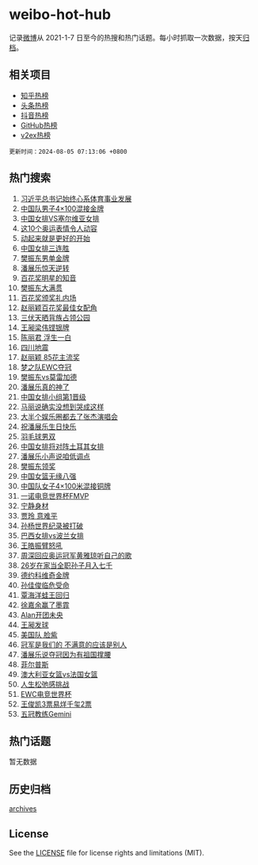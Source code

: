 # weibo-hot-hub

记录[微博](https://www.weibo.com)从 2021-1-7 日至今的热搜和热门话题。每小时抓取一次数据，按天[归档](archives)。

## 相关项目

- [知乎热榜](https://github.com/lonnyzhang423/zhihu-hot-hub)
- [头条热榜](https://github.com/lonnyzhang423/toutiao-hot-hub)
- [抖音热榜](https://github.com/lonnyzhang423/douyin-hot-hub)
- [GitHub热榜](https://github.com/lonnyzhang423/github-hot-hub)
- [v2ex热榜](https://github.com/lonnyzhang423/v2ex-hot-hub)


`更新时间：2024-08-05 07:13:06 +0800`

## 热门搜索

1. [习近平总书记始终心系体育事业发展](https://m.weibo.cn/search?containerid=100103type%3D1%26t%3D10%26q%3D%23%E4%B9%A0%E8%BF%91%E5%B9%B3%E6%80%BB%E4%B9%A6%E8%AE%B0%E5%A7%8B%E7%BB%88%E5%BF%83%E7%B3%BB%E4%BD%93%E8%82%B2%E4%BA%8B%E4%B8%9A%E5%8F%91%E5%B1%95%23&stream_entry_id=51&isnewpage=1&extparam=seat%3D1%26cate%3D10103%26q%3D%2523%25E4%25B9%25A0%25E8%25BF%2591%25E5%25B9%25B3%25E6%2580%25BB%25E4%25B9%25A6%25E8%25AE%25B0%25E5%25A7%258B%25E7%25BB%2588%25E5%25BF%2583%25E7%25B3%25BB%25E4%25BD%2593%25E8%2582%25B2%25E4%25BA%258B%25E4%25B8%259A%25E5%258F%2591%25E5%25B1%2595%2523%26filter_type%3Drealtimehot%26dgr%3D0%26stream_entry_id%3D51%26c_type%3D51%26pos%3D0%26display_time%3D1722813185%26pre_seqid%3D1722813185545017662125)
1. [中国队男子4×100混接金牌](https://m.weibo.cn/search?containerid=100103type%3D1%26t%3D10%26q%3D%23%E4%B8%AD%E5%9B%BD%E9%98%9F%E7%94%B7%E5%AD%904%C3%97100%E6%B7%B7%E6%8E%A5%E9%87%91%E7%89%8C%23&stream_entry_id=31&isnewpage=1&extparam=seat%3D1%26cate%3D5001%26q%3D%2523%25E4%25B8%25AD%25E5%259B%25BD%25E9%2598%259F%25E7%2594%25B7%25E5%25AD%25904%25C3%2597100%25E6%25B7%25B7%25E6%258E%25A5%25E9%2587%2591%25E7%2589%258C%2523%26dgr%3D0%26stream_entry_id%3D31%26band_rank%3D1%26pos%3D0%26lcate%3D5001%26filter_type%3Drealtimehot%26flag%3D16%26c_type%3D31%26realpos%3D1%26display_time%3D1722813185%26pre_seqid%3D1722813185545017662125)
1. [中国女排VS塞尔维亚女排](https://m.weibo.cn/search?containerid=100103type%3D1%26t%3D10%26q%3D%23%E4%B8%AD%E5%9B%BD%E5%A5%B3%E6%8E%92VS%E5%A1%9E%E5%B0%94%E7%BB%B4%E4%BA%9A%E5%A5%B3%E6%8E%92%23&stream_entry_id=31&isnewpage=1&extparam=seat%3D1%26cate%3D5001%26q%3D%2523%25E4%25B8%25AD%25E5%259B%25BD%25E5%25A5%25B3%25E6%258E%2592VS%25E5%25A1%259E%25E5%25B0%2594%25E7%25BB%25B4%25E4%25BA%259A%25E5%25A5%25B3%25E6%258E%2592%2523%26dgr%3D0%26stream_entry_id%3D31%26band_rank%3D2%26pos%3D1%26lcate%3D5001%26filter_type%3Drealtimehot%26flag%3D0%26c_type%3D31%26realpos%3D2%26display_time%3D1722813185%26pre_seqid%3D1722813185545017662125)
1. [这10个奥运表情令人动容](https://m.weibo.cn/search?containerid=100103type%3D1%26t%3D10%26q%3D%23%E8%BF%9910%E4%B8%AA%E5%A5%A5%E8%BF%90%E8%A1%A8%E6%83%85%E4%BB%A4%E4%BA%BA%E5%8A%A8%E5%AE%B9%23&stream_entry_id=31&isnewpage=1&extparam=seat%3D1%26cate%3D5001%26q%3D%2523%25E8%25BF%259910%25E4%25B8%25AA%25E5%25A5%25A5%25E8%25BF%2590%25E8%25A1%25A8%25E6%2583%2585%25E4%25BB%25A4%25E4%25BA%25BA%25E5%258A%25A8%25E5%25AE%25B9%2523%26dgr%3D0%26stream_entry_id%3D31%26band_rank%3D3%26pos%3D2%26lcate%3D5001%26filter_type%3Drealtimehot%26flag%3D32768%26c_type%3D31%26realpos%3D3%26display_time%3D1722813185%26pre_seqid%3D1722813185545017662125)
1. [动起来就是更好的开始](https://m.weibo.cn/search?containerid=100103type%3D1%26t%3D10%26q%3D%23%E5%8A%A8%E8%B5%B7%E6%9D%A5%E5%B0%B1%E6%98%AF%E6%9B%B4%E5%A5%BD%E7%9A%84%E5%BC%80%E5%A7%8B%23&stream_entry_id=31&isnewpage=1&extparam=seat%3D1%26cate%3D5001%26q%3D%2523%25E5%258A%25A8%25E8%25B5%25B7%25E6%259D%25A5%25E5%25B0%25B1%25E6%2598%25AF%25E6%259B%25B4%25E5%25A5%25BD%25E7%259A%2584%25E5%25BC%2580%25E5%25A7%258B%2523%26topic_ad%3D1%26dgr%3D0%26stream_entry_id%3D31%26band_rank%3D4%26adid%3D249125%26lcate%3D5001%26filter_type%3Drealtimehot%26is_ad_pos%3D1%26c_type%3D31%26pos%3D3%26display_time%3D1722813185%26pre_seqid%3D1722813185545017662125)
1. [中国女排三连胜](https://m.weibo.cn/search?containerid=100103type%3D1%26t%3D10%26q%3D%E4%B8%AD%E5%9B%BD%E5%A5%B3%E6%8E%92%E4%B8%89%E8%BF%9E%E8%83%9C&stream_entry_id=31&isnewpage=1&extparam=seat%3D1%26cate%3D5001%26q%3D%25E4%25B8%25AD%25E5%259B%25BD%25E5%25A5%25B3%25E6%258E%2592%25E4%25B8%2589%25E8%25BF%259E%25E8%2583%259C%26dgr%3D0%26stream_entry_id%3D31%26band_rank%3D4%26pos%3D4%26lcate%3D5001%26filter_type%3Drealtimehot%26flag%3D0%26c_type%3D31%26realpos%3D4%26display_time%3D1722813185%26pre_seqid%3D1722813185545017662125)
1. [樊振东男单金牌](https://m.weibo.cn/search?containerid=100103type%3D1%26t%3D10%26q%3D%23%E6%A8%8A%E6%8C%AF%E4%B8%9C%E7%94%B7%E5%8D%95%E9%87%91%E7%89%8C%23&stream_entry_id=31&isnewpage=1&extparam=seat%3D1%26cate%3D5001%26q%3D%2523%25E6%25A8%258A%25E6%258C%25AF%25E4%25B8%259C%25E7%2594%25B7%25E5%258D%2595%25E9%2587%2591%25E7%2589%258C%2523%26dgr%3D0%26stream_entry_id%3D31%26band_rank%3D5%26pos%3D5%26lcate%3D5001%26filter_type%3Drealtimehot%26flag%3D16%26c_type%3D31%26realpos%3D5%26display_time%3D1722813185%26pre_seqid%3D1722813185545017662125)
1. [潘展乐惊天逆转](https://m.weibo.cn/search?containerid=100103type%3D1%26t%3D10%26q%3D%23%E6%BD%98%E5%B1%95%E4%B9%90%E6%83%8A%E5%A4%A9%E9%80%86%E8%BD%AC%23&stream_entry_id=31&isnewpage=1&extparam=seat%3D1%26cate%3D5001%26q%3D%2523%25E6%25BD%2598%25E5%25B1%2595%25E4%25B9%2590%25E6%2583%258A%25E5%25A4%25A9%25E9%2580%2586%25E8%25BD%25AC%2523%26dgr%3D0%26stream_entry_id%3D31%26band_rank%3D6%26pos%3D6%26lcate%3D5001%26filter_type%3Drealtimehot%26flag%3D2%26c_type%3D31%26realpos%3D6%26display_time%3D1722813185%26pre_seqid%3D1722813185545017662125)
1. [百花奖明星的知音](https://m.weibo.cn/search?containerid=100103type%3D1%26t%3D10%26q%3D%23%E7%99%BE%E8%8A%B1%E5%A5%96%E6%98%8E%E6%98%9F%E7%9A%84%E7%9F%A5%E9%9F%B3%23&stream_entry_id=31&isnewpage=1&extparam=seat%3D1%26cate%3D5001%26q%3D%2523%25E7%2599%25BE%25E8%258A%25B1%25E5%25A5%2596%25E6%2598%258E%25E6%2598%259F%25E7%259A%2584%25E7%259F%25A5%25E9%259F%25B3%2523%26topic_ad%3D1%26dgr%3D0%26stream_entry_id%3D31%26band_rank%3D7%26adid%3D248825%26lcate%3D5001%26filter_type%3Drealtimehot%26is_ad_pos%3D1%26c_type%3D31%26pos%3D7%26display_time%3D1722813185%26pre_seqid%3D1722813185545017662125)
1. [樊振东大满贯](https://m.weibo.cn/search?containerid=100103type%3D1%26t%3D10%26q%3D%23%E6%A8%8A%E6%8C%AF%E4%B8%9C%E5%A4%A7%E6%BB%A1%E8%B4%AF%23&stream_entry_id=31&isnewpage=1&extparam=seat%3D1%26cate%3D5001%26q%3D%2523%25E6%25A8%258A%25E6%258C%25AF%25E4%25B8%259C%25E5%25A4%25A7%25E6%25BB%25A1%25E8%25B4%25AF%2523%26dgr%3D0%26stream_entry_id%3D31%26band_rank%3D7%26pos%3D8%26lcate%3D5001%26filter_type%3Drealtimehot%26flag%3D16%26c_type%3D31%26realpos%3D7%26display_time%3D1722813185%26pre_seqid%3D1722813185545017662125)
1. [百花奖颁奖礼内场](https://m.weibo.cn/search?containerid=100103type%3D1%26t%3D10%26q%3D%23%E7%99%BE%E8%8A%B1%E5%A5%96%E9%A2%81%E5%A5%96%E7%A4%BC%E5%86%85%E5%9C%BA%23&stream_entry_id=31&isnewpage=1&extparam=seat%3D1%26cate%3D5001%26q%3D%2523%25E7%2599%25BE%25E8%258A%25B1%25E5%25A5%2596%25E9%25A2%2581%25E5%25A5%2596%25E7%25A4%25BC%25E5%2586%2585%25E5%259C%25BA%2523%26dgr%3D0%26stream_entry_id%3D31%26band_rank%3D8%26pos%3D9%26lcate%3D5001%26filter_type%3Drealtimehot%26flag%3D0%26c_type%3D31%26realpos%3D8%26display_time%3D1722813185%26pre_seqid%3D1722813185545017662125)
1. [赵丽颖百花奖最佳女配角](https://m.weibo.cn/search?containerid=100103type%3D1%26t%3D10%26q%3D%23%E8%B5%B5%E4%B8%BD%E9%A2%96%E7%99%BE%E8%8A%B1%E5%A5%96%E6%9C%80%E4%BD%B3%E5%A5%B3%E9%85%8D%E8%A7%92%23&stream_entry_id=31&isnewpage=1&extparam=seat%3D1%26cate%3D5001%26q%3D%2523%25E8%25B5%25B5%25E4%25B8%25BD%25E9%25A2%2596%25E7%2599%25BE%25E8%258A%25B1%25E5%25A5%2596%25E6%259C%2580%25E4%25BD%25B3%25E5%25A5%25B3%25E9%2585%258D%25E8%25A7%2592%2523%26dgr%3D0%26stream_entry_id%3D31%26band_rank%3D9%26pos%3D10%26lcate%3D5001%26filter_type%3Drealtimehot%26flag%3D0%26c_type%3D31%26realpos%3D9%26display_time%3D1722813185%26pre_seqid%3D1722813185545017662125)
1. [三伏天晒背族占领公园](https://m.weibo.cn/search?containerid=100103type%3D1%26t%3D10%26q%3D%23%E4%B8%89%E4%BC%8F%E5%A4%A9%E6%99%92%E8%83%8C%E6%97%8F%E5%8D%A0%E9%A2%86%E5%85%AC%E5%9B%AD%23&stream_entry_id=31&isnewpage=1&extparam=seat%3D1%26cate%3D5001%26q%3D%2523%25E4%25B8%2589%25E4%25BC%258F%25E5%25A4%25A9%25E6%2599%2592%25E8%2583%258C%25E6%2597%258F%25E5%258D%25A0%25E9%25A2%2586%25E5%2585%25AC%25E5%259B%25AD%2523%26dgr%3D0%26stream_entry_id%3D31%26band_rank%3D10%26pos%3D11%26lcate%3D5001%26filter_type%3Drealtimehot%26flag%3D0%26c_type%3D31%26realpos%3D10%26display_time%3D1722813185%26pre_seqid%3D1722813185545017662125)
1. [王昶梁伟铿银牌](https://m.weibo.cn/search?containerid=100103type%3D1%26t%3D10%26q%3D%E7%8E%8B%E6%98%B6%E6%A2%81%E4%BC%9F%E9%93%BF%E9%93%B6%E7%89%8C&stream_entry_id=31&isnewpage=1&extparam=seat%3D1%26cate%3D5001%26q%3D%25E7%258E%258B%25E6%2598%25B6%25E6%25A2%2581%25E4%25BC%259F%25E9%2593%25BF%25E9%2593%25B6%25E7%2589%258C%26dgr%3D0%26stream_entry_id%3D31%26band_rank%3D11%26pos%3D12%26lcate%3D5001%26filter_type%3Drealtimehot%26flag%3D2%26c_type%3D31%26realpos%3D11%26display_time%3D1722813185%26pre_seqid%3D1722813185545017662125)
1. [陈丽君 浮生一白](https://m.weibo.cn/search?containerid=100103type%3D1%26t%3D10%26q%3D%E9%99%88%E4%B8%BD%E5%90%9B+%E6%B5%AE%E7%94%9F%E4%B8%80%E7%99%BD&stream_entry_id=31&isnewpage=1&extparam=seat%3D1%26cate%3D5001%26q%3D%25E9%2599%2588%25E4%25B8%25BD%25E5%2590%259B%2520%25E6%25B5%25AE%25E7%2594%259F%25E4%25B8%2580%25E7%2599%25BD%26dgr%3D0%26stream_entry_id%3D31%26band_rank%3D12%26pos%3D13%26lcate%3D5001%26filter_type%3Drealtimehot%26flag%3D0%26c_type%3D31%26realpos%3D12%26display_time%3D1722813185%26pre_seqid%3D1722813185545017662125)
1. [四川地震](https://m.weibo.cn/search?containerid=100103type%3D1%26t%3D10%26q%3D%E5%9B%9B%E5%B7%9D%E5%9C%B0%E9%9C%87&stream_entry_id=31&isnewpage=1&extparam=seat%3D1%26cate%3D5001%26q%3D%25E5%259B%259B%25E5%25B7%259D%25E5%259C%25B0%25E9%259C%2587%26dgr%3D0%26stream_entry_id%3D31%26band_rank%3D13%26pos%3D14%26lcate%3D5001%26filter_type%3Drealtimehot%26flag%3D0%26c_type%3D31%26realpos%3D13%26display_time%3D1722813185%26pre_seqid%3D1722813185545017662125)
1. [赵丽颖 85花主流奖](https://m.weibo.cn/search?containerid=100103type%3D1%26t%3D10%26q%3D%E8%B5%B5%E4%B8%BD%E9%A2%96+85%E8%8A%B1%E4%B8%BB%E6%B5%81%E5%A5%96&stream_entry_id=31&isnewpage=1&extparam=seat%3D1%26cate%3D5001%26q%3D%25E8%25B5%25B5%25E4%25B8%25BD%25E9%25A2%2596%252085%25E8%258A%25B1%25E4%25B8%25BB%25E6%25B5%2581%25E5%25A5%2596%26dgr%3D0%26stream_entry_id%3D31%26band_rank%3D14%26pos%3D15%26lcate%3D5001%26filter_type%3Drealtimehot%26flag%3D0%26c_type%3D31%26realpos%3D14%26display_time%3D1722813185%26pre_seqid%3D1722813185545017662125)
1. [梦之队EWC夺冠](https://m.weibo.cn/search?containerid=100103type%3D1%26t%3D10%26q%3D%23%E6%A2%A6%E4%B9%8B%E9%98%9FEWC%E5%A4%BA%E5%86%A0%23&stream_entry_id=31&isnewpage=1&extparam=seat%3D1%26cate%3D5001%26q%3D%2523%25E6%25A2%25A6%25E4%25B9%258B%25E9%2598%259FEWC%25E5%25A4%25BA%25E5%2586%25A0%2523%26dgr%3D0%26stream_entry_id%3D31%26band_rank%3D15%26pos%3D16%26lcate%3D5001%26filter_type%3Drealtimehot%26flag%3D0%26c_type%3D31%26realpos%3D15%26display_time%3D1722813185%26pre_seqid%3D1722813185545017662125)
1. [樊振东vs莫雷加德](https://m.weibo.cn/search?containerid=100103type%3D1%26t%3D10%26q%3D%23%E6%A8%8A%E6%8C%AF%E4%B8%9Cvs%E8%8E%AB%E9%9B%B7%E5%8A%A0%E5%BE%B7%23&stream_entry_id=31&isnewpage=1&extparam=seat%3D1%26cate%3D5001%26q%3D%2523%25E6%25A8%258A%25E6%258C%25AF%25E4%25B8%259Cvs%25E8%258E%25AB%25E9%259B%25B7%25E5%258A%25A0%25E5%25BE%25B7%2523%26dgr%3D0%26stream_entry_id%3D31%26band_rank%3D16%26pos%3D17%26lcate%3D5001%26filter_type%3Drealtimehot%26flag%3D0%26c_type%3D31%26realpos%3D16%26display_time%3D1722813185%26pre_seqid%3D1722813185545017662125)
1. [潘展乐真的神了](https://m.weibo.cn/search?containerid=100103type%3D1%26t%3D10%26q%3D%23%E6%BD%98%E5%B1%95%E4%B9%90%E7%9C%9F%E7%9A%84%E7%A5%9E%E4%BA%86%23&stream_entry_id=31&isnewpage=1&extparam=seat%3D1%26cate%3D5001%26q%3D%2523%25E6%25BD%2598%25E5%25B1%2595%25E4%25B9%2590%25E7%259C%259F%25E7%259A%2584%25E7%25A5%259E%25E4%25BA%2586%2523%26dgr%3D0%26stream_entry_id%3D31%26band_rank%3D17%26pos%3D18%26lcate%3D5001%26filter_type%3Drealtimehot%26flag%3D0%26c_type%3D31%26realpos%3D17%26display_time%3D1722813185%26pre_seqid%3D1722813185545017662125)
1. [中国女排小组第1晋级](https://m.weibo.cn/search?containerid=100103type%3D1%26t%3D10%26q%3D%23%E4%B8%AD%E5%9B%BD%E5%A5%B3%E6%8E%92%E5%B0%8F%E7%BB%84%E7%AC%AC1%E6%99%8B%E7%BA%A7%23&stream_entry_id=31&isnewpage=1&extparam=seat%3D1%26cate%3D5001%26q%3D%2523%25E4%25B8%25AD%25E5%259B%25BD%25E5%25A5%25B3%25E6%258E%2592%25E5%25B0%258F%25E7%25BB%2584%25E7%25AC%25AC1%25E6%2599%258B%25E7%25BA%25A7%2523%26dgr%3D0%26stream_entry_id%3D31%26band_rank%3D18%26pos%3D19%26lcate%3D5001%26filter_type%3Drealtimehot%26flag%3D0%26c_type%3D31%26realpos%3D18%26display_time%3D1722813185%26pre_seqid%3D1722813185545017662125)
1. [马丽说确实没想到哭成这样](https://m.weibo.cn/search?containerid=100103type%3D1%26t%3D10%26q%3D%23%E9%A9%AC%E4%B8%BD%E8%AF%B4%E7%A1%AE%E5%AE%9E%E6%B2%A1%E6%83%B3%E5%88%B0%E5%93%AD%E6%88%90%E8%BF%99%E6%A0%B7%23&stream_entry_id=31&isnewpage=1&extparam=seat%3D1%26cate%3D5001%26q%3D%2523%25E9%25A9%25AC%25E4%25B8%25BD%25E8%25AF%25B4%25E7%25A1%25AE%25E5%25AE%259E%25E6%25B2%25A1%25E6%2583%25B3%25E5%2588%25B0%25E5%2593%25AD%25E6%2588%2590%25E8%25BF%2599%25E6%25A0%25B7%2523%26dgr%3D0%26stream_entry_id%3D31%26band_rank%3D19%26pos%3D20%26lcate%3D5001%26filter_type%3Drealtimehot%26flag%3D2%26c_type%3D31%26realpos%3D19%26display_time%3D1722813185%26pre_seqid%3D1722813185545017662125)
1. [大半个娱乐圈都去了张杰演唱会](https://m.weibo.cn/search?containerid=100103type%3D1%26t%3D10%26q%3D%23%E5%A4%A7%E5%8D%8A%E4%B8%AA%E5%A8%B1%E4%B9%90%E5%9C%88%E9%83%BD%E5%8E%BB%E4%BA%86%E5%BC%A0%E6%9D%B0%E6%BC%94%E5%94%B1%E4%BC%9A%23&stream_entry_id=31&isnewpage=1&extparam=seat%3D1%26cate%3D5001%26q%3D%2523%25E5%25A4%25A7%25E5%258D%258A%25E4%25B8%25AA%25E5%25A8%25B1%25E4%25B9%2590%25E5%259C%2588%25E9%2583%25BD%25E5%258E%25BB%25E4%25BA%2586%25E5%25BC%25A0%25E6%259D%25B0%25E6%25BC%2594%25E5%2594%25B1%25E4%25BC%259A%2523%26dgr%3D0%26stream_entry_id%3D31%26band_rank%3D20%26pos%3D21%26lcate%3D5001%26filter_type%3Drealtimehot%26flag%3D2%26c_type%3D31%26realpos%3D20%26display_time%3D1722813185%26pre_seqid%3D1722813185545017662125)
1. [祝潘展乐生日快乐](https://m.weibo.cn/search?containerid=100103type%3D1%26t%3D10%26q%3D%23%E7%A5%9D%E6%BD%98%E5%B1%95%E4%B9%90%E7%94%9F%E6%97%A5%E5%BF%AB%E4%B9%90%23&stream_entry_id=31&isnewpage=1&extparam=seat%3D1%26cate%3D5001%26q%3D%2523%25E7%25A5%259D%25E6%25BD%2598%25E5%25B1%2595%25E4%25B9%2590%25E7%2594%259F%25E6%2597%25A5%25E5%25BF%25AB%25E4%25B9%2590%2523%26dgr%3D0%26stream_entry_id%3D31%26band_rank%3D21%26pos%3D22%26lcate%3D5001%26filter_type%3Drealtimehot%26flag%3D0%26c_type%3D31%26realpos%3D21%26display_time%3D1722813185%26pre_seqid%3D1722813185545017662125)
1. [羽毛球男双](https://m.weibo.cn/search?containerid=100103type%3D1%26t%3D10%26q%3D%23%E7%BE%BD%E6%AF%9B%E7%90%83%E7%94%B7%E5%8F%8C%23&stream_entry_id=31&isnewpage=1&extparam=seat%3D1%26cate%3D5001%26q%3D%2523%25E7%25BE%25BD%25E6%25AF%259B%25E7%2590%2583%25E7%2594%25B7%25E5%258F%258C%2523%26dgr%3D0%26stream_entry_id%3D31%26band_rank%3D22%26pos%3D23%26lcate%3D5001%26filter_type%3Drealtimehot%26flag%3D0%26c_type%3D31%26realpos%3D22%26display_time%3D1722813185%26pre_seqid%3D1722813185545017662125)
1. [中国女排将对阵土耳其女排](https://m.weibo.cn/search?containerid=100103type%3D1%26t%3D10%26q%3D%23%E4%B8%AD%E5%9B%BD%E5%A5%B3%E6%8E%92%E5%B0%86%E5%AF%B9%E9%98%B5%E5%9C%9F%E8%80%B3%E5%85%B6%E5%A5%B3%E6%8E%92%23&stream_entry_id=31&isnewpage=1&extparam=seat%3D1%26cate%3D5001%26q%3D%2523%25E4%25B8%25AD%25E5%259B%25BD%25E5%25A5%25B3%25E6%258E%2592%25E5%25B0%2586%25E5%25AF%25B9%25E9%2598%25B5%25E5%259C%259F%25E8%2580%25B3%25E5%2585%25B6%25E5%25A5%25B3%25E6%258E%2592%2523%26dgr%3D0%26stream_entry_id%3D31%26band_rank%3D23%26pos%3D24%26lcate%3D5001%26filter_type%3Drealtimehot%26flag%3D1%26c_type%3D31%26realpos%3D23%26display_time%3D1722813185%26pre_seqid%3D1722813185545017662125)
1. [潘展乐小声说咱低调点](https://m.weibo.cn/search?containerid=100103type%3D1%26t%3D10%26q%3D%23%E6%BD%98%E5%B1%95%E4%B9%90%E5%B0%8F%E5%A3%B0%E8%AF%B4%E5%92%B1%E4%BD%8E%E8%B0%83%E7%82%B9%23&stream_entry_id=31&isnewpage=1&extparam=seat%3D1%26cate%3D5001%26q%3D%2523%25E6%25BD%2598%25E5%25B1%2595%25E4%25B9%2590%25E5%25B0%258F%25E5%25A3%25B0%25E8%25AF%25B4%25E5%2592%25B1%25E4%25BD%258E%25E8%25B0%2583%25E7%2582%25B9%2523%26dgr%3D0%26stream_entry_id%3D31%26band_rank%3D24%26pos%3D25%26lcate%3D5001%26filter_type%3Drealtimehot%26flag%3D1%26c_type%3D31%26realpos%3D24%26display_time%3D1722813185%26pre_seqid%3D1722813185545017662125)
1. [樊振东领奖](https://m.weibo.cn/search?containerid=100103type%3D1%26t%3D10%26q%3D%E6%A8%8A%E6%8C%AF%E4%B8%9C%E9%A2%86%E5%A5%96&stream_entry_id=31&isnewpage=1&extparam=seat%3D1%26cate%3D5001%26q%3D%25E6%25A8%258A%25E6%258C%25AF%25E4%25B8%259C%25E9%25A2%2586%25E5%25A5%2596%26dgr%3D0%26stream_entry_id%3D31%26band_rank%3D25%26pos%3D26%26lcate%3D5001%26filter_type%3Drealtimehot%26flag%3D0%26c_type%3D31%26realpos%3D25%26display_time%3D1722813185%26pre_seqid%3D1722813185545017662125)
1. [中国女篮无缘八强](https://m.weibo.cn/search?containerid=100103type%3D1%26t%3D10%26q%3D%23%E4%B8%AD%E5%9B%BD%E5%A5%B3%E7%AF%AE%E6%97%A0%E7%BC%98%E5%85%AB%E5%BC%BA%23&stream_entry_id=31&isnewpage=1&extparam=seat%3D1%26cate%3D5001%26q%3D%2523%25E4%25B8%25AD%25E5%259B%25BD%25E5%25A5%25B3%25E7%25AF%25AE%25E6%2597%25A0%25E7%25BC%2598%25E5%2585%25AB%25E5%25BC%25BA%2523%26dgr%3D0%26stream_entry_id%3D31%26band_rank%3D26%26pos%3D27%26lcate%3D5001%26filter_type%3Drealtimehot%26flag%3D0%26c_type%3D31%26realpos%3D26%26display_time%3D1722813185%26pre_seqid%3D1722813185545017662125)
1. [中国队女子4×100米混接铜牌](https://m.weibo.cn/search?containerid=100103type%3D1%26t%3D10%26q%3D%23%E4%B8%AD%E5%9B%BD%E9%98%9F%E5%A5%B3%E5%AD%904%C3%97100%E7%B1%B3%E6%B7%B7%E6%8E%A5%E9%93%9C%E7%89%8C%23&stream_entry_id=31&isnewpage=1&extparam=seat%3D1%26cate%3D5001%26q%3D%2523%25E4%25B8%25AD%25E5%259B%25BD%25E9%2598%259F%25E5%25A5%25B3%25E5%25AD%25904%25C3%2597100%25E7%25B1%25B3%25E6%25B7%25B7%25E6%258E%25A5%25E9%2593%259C%25E7%2589%258C%2523%26dgr%3D0%26stream_entry_id%3D31%26band_rank%3D27%26pos%3D28%26lcate%3D5001%26filter_type%3Drealtimehot%26flag%3D0%26c_type%3D31%26realpos%3D27%26display_time%3D1722813185%26pre_seqid%3D1722813185545017662125)
1. [一诺电竞世界杯FMVP](https://m.weibo.cn/search?containerid=100103type%3D1%26t%3D10%26q%3D%23%E4%B8%80%E8%AF%BA%E7%94%B5%E7%AB%9E%E4%B8%96%E7%95%8C%E6%9D%AFFMVP%23&stream_entry_id=31&isnewpage=1&extparam=seat%3D1%26cate%3D5001%26q%3D%2523%25E4%25B8%2580%25E8%25AF%25BA%25E7%2594%25B5%25E7%25AB%259E%25E4%25B8%2596%25E7%2595%258C%25E6%259D%25AFFMVP%2523%26dgr%3D0%26stream_entry_id%3D31%26band_rank%3D28%26pos%3D29%26lcate%3D5001%26filter_type%3Drealtimehot%26flag%3D0%26c_type%3D31%26realpos%3D28%26display_time%3D1722813185%26pre_seqid%3D1722813185545017662125)
1. [宁静身材](https://m.weibo.cn/search?containerid=100103type%3D1%26t%3D10%26q%3D%E5%AE%81%E9%9D%99%E8%BA%AB%E6%9D%90&stream_entry_id=31&isnewpage=1&extparam=seat%3D1%26cate%3D5001%26q%3D%25E5%25AE%2581%25E9%259D%2599%25E8%25BA%25AB%25E6%259D%2590%26dgr%3D0%26stream_entry_id%3D31%26band_rank%3D29%26pos%3D30%26lcate%3D5001%26filter_type%3Drealtimehot%26flag%3D0%26c_type%3D31%26realpos%3D29%26display_time%3D1722813185%26pre_seqid%3D1722813185545017662125)
1. [贾玲 意难平](https://m.weibo.cn/search?containerid=100103type%3D1%26t%3D10%26q%3D%E8%B4%BE%E7%8E%B2+%E6%84%8F%E9%9A%BE%E5%B9%B3&stream_entry_id=31&isnewpage=1&extparam=seat%3D1%26cate%3D5001%26q%3D%25E8%25B4%25BE%25E7%258E%25B2%2520%25E6%2584%258F%25E9%259A%25BE%25E5%25B9%25B3%26dgr%3D0%26stream_entry_id%3D31%26band_rank%3D30%26pos%3D31%26lcate%3D5001%26filter_type%3Drealtimehot%26flag%3D0%26c_type%3D31%26realpos%3D30%26display_time%3D1722813185%26pre_seqid%3D1722813185545017662125)
1. [孙杨世界纪录被打破](https://m.weibo.cn/search?containerid=100103type%3D1%26t%3D10%26q%3D%23%E5%AD%99%E6%9D%A8%E4%B8%96%E7%95%8C%E7%BA%AA%E5%BD%95%E8%A2%AB%E6%89%93%E7%A0%B4%23&stream_entry_id=31&isnewpage=1&extparam=seat%3D1%26cate%3D5001%26q%3D%2523%25E5%25AD%2599%25E6%259D%25A8%25E4%25B8%2596%25E7%2595%258C%25E7%25BA%25AA%25E5%25BD%2595%25E8%25A2%25AB%25E6%2589%2593%25E7%25A0%25B4%2523%26dgr%3D0%26stream_entry_id%3D31%26band_rank%3D31%26pos%3D32%26lcate%3D5001%26filter_type%3Drealtimehot%26flag%3D0%26c_type%3D31%26realpos%3D31%26display_time%3D1722813185%26pre_seqid%3D1722813185545017662125)
1. [巴西女排vs波兰女排](https://m.weibo.cn/search?containerid=100103type%3D1%26t%3D10%26q%3D%23%E5%B7%B4%E8%A5%BF%E5%A5%B3%E6%8E%92vs%E6%B3%A2%E5%85%B0%E5%A5%B3%E6%8E%92%23&stream_entry_id=31&isnewpage=1&extparam=seat%3D1%26cate%3D5001%26q%3D%2523%25E5%25B7%25B4%25E8%25A5%25BF%25E5%25A5%25B3%25E6%258E%2592vs%25E6%25B3%25A2%25E5%2585%25B0%25E5%25A5%25B3%25E6%258E%2592%2523%26dgr%3D0%26stream_entry_id%3D31%26band_rank%3D32%26pos%3D33%26lcate%3D5001%26filter_type%3Drealtimehot%26flag%3D0%26c_type%3D31%26realpos%3D32%26display_time%3D1722813185%26pre_seqid%3D1722813185545017662125)
1. [王皓振臂怒吼](https://m.weibo.cn/search?containerid=100103type%3D1%26t%3D10%26q%3D%23%E7%8E%8B%E7%9A%93%E6%8C%AF%E8%87%82%E6%80%92%E5%90%BC%23&stream_entry_id=31&isnewpage=1&extparam=seat%3D1%26cate%3D5001%26q%3D%2523%25E7%258E%258B%25E7%259A%2593%25E6%258C%25AF%25E8%2587%2582%25E6%2580%2592%25E5%2590%25BC%2523%26dgr%3D0%26stream_entry_id%3D31%26band_rank%3D33%26pos%3D34%26lcate%3D5001%26filter_type%3Drealtimehot%26flag%3D0%26c_type%3D31%26realpos%3D33%26display_time%3D1722813185%26pre_seqid%3D1722813185545017662125)
1. [周深回应奥运冠军黄雅琼听自己的歌](https://m.weibo.cn/search?containerid=100103type%3D1%26t%3D10%26q%3D%E5%91%A8%E6%B7%B1%E5%9B%9E%E5%BA%94%E5%A5%A5%E8%BF%90%E5%86%A0%E5%86%9B%E9%BB%84%E9%9B%85%E7%90%BC%E5%90%AC%E8%87%AA%E5%B7%B1%E7%9A%84%E6%AD%8C&stream_entry_id=31&isnewpage=1&extparam=seat%3D1%26cate%3D5001%26q%3D%25E5%2591%25A8%25E6%25B7%25B1%25E5%259B%259E%25E5%25BA%2594%25E5%25A5%25A5%25E8%25BF%2590%25E5%2586%25A0%25E5%2586%259B%25E9%25BB%2584%25E9%259B%2585%25E7%2590%25BC%25E5%2590%25AC%25E8%2587%25AA%25E5%25B7%25B1%25E7%259A%2584%25E6%25AD%258C%26dgr%3D0%26stream_entry_id%3D31%26band_rank%3D34%26pos%3D35%26lcate%3D5001%26filter_type%3Drealtimehot%26flag%3D1%26c_type%3D31%26realpos%3D34%26display_time%3D1722813185%26pre_seqid%3D1722813185545017662125)
1. [26岁在家当全职孙子月入七千](https://m.weibo.cn/search?containerid=100103type%3D1%26t%3D10%26q%3D26%E5%B2%81%E5%9C%A8%E5%AE%B6%E5%BD%93%E5%85%A8%E8%81%8C%E5%AD%99%E5%AD%90%E6%9C%88%E5%85%A5%E4%B8%83%E5%8D%83&stream_entry_id=31&isnewpage=1&extparam=seat%3D1%26cate%3D5001%26q%3D26%25E5%25B2%2581%25E5%259C%25A8%25E5%25AE%25B6%25E5%25BD%2593%25E5%2585%25A8%25E8%2581%258C%25E5%25AD%2599%25E5%25AD%2590%25E6%259C%2588%25E5%2585%25A5%25E4%25B8%2583%25E5%258D%2583%26dgr%3D0%26stream_entry_id%3D31%26band_rank%3D35%26pos%3D36%26lcate%3D5001%26filter_type%3Drealtimehot%26flag%3D1%26c_type%3D31%26realpos%3D35%26display_time%3D1722813185%26pre_seqid%3D1722813185545017662125)
1. [德约科维奇金牌](https://m.weibo.cn/search?containerid=100103type%3D1%26t%3D10%26q%3D%23%E5%BE%B7%E7%BA%A6%E7%A7%91%E7%BB%B4%E5%A5%87%E9%87%91%E7%89%8C%23&stream_entry_id=31&isnewpage=1&extparam=seat%3D1%26cate%3D5001%26q%3D%2523%25E5%25BE%25B7%25E7%25BA%25A6%25E7%25A7%2591%25E7%25BB%25B4%25E5%25A5%2587%25E9%2587%2591%25E7%2589%258C%2523%26dgr%3D0%26stream_entry_id%3D31%26band_rank%3D36%26pos%3D37%26lcate%3D5001%26filter_type%3Drealtimehot%26flag%3D0%26c_type%3D31%26realpos%3D36%26display_time%3D1722813185%26pre_seqid%3D1722813185545017662125)
1. [孙佳俊临危受命](https://m.weibo.cn/search?containerid=100103type%3D1%26t%3D10%26q%3D%E5%AD%99%E4%BD%B3%E4%BF%8A%E4%B8%B4%E5%8D%B1%E5%8F%97%E5%91%BD&stream_entry_id=31&isnewpage=1&extparam=seat%3D1%26cate%3D5001%26q%3D%25E5%25AD%2599%25E4%25BD%25B3%25E4%25BF%258A%25E4%25B8%25B4%25E5%258D%25B1%25E5%258F%2597%25E5%2591%25BD%26dgr%3D0%26stream_entry_id%3D31%26band_rank%3D37%26pos%3D38%26lcate%3D5001%26filter_type%3Drealtimehot%26flag%3D0%26c_type%3D31%26realpos%3D37%26display_time%3D1722813185%26pre_seqid%3D1722813185545017662125)
1. [覃海洋蛙王回归](https://m.weibo.cn/search?containerid=100103type%3D1%26t%3D10%26q%3D%E8%A6%83%E6%B5%B7%E6%B4%8B%E8%9B%99%E7%8E%8B%E5%9B%9E%E5%BD%92&stream_entry_id=31&isnewpage=1&extparam=seat%3D1%26cate%3D5001%26q%3D%25E8%25A6%2583%25E6%25B5%25B7%25E6%25B4%258B%25E8%259B%2599%25E7%258E%258B%25E5%259B%259E%25E5%25BD%2592%26dgr%3D0%26stream_entry_id%3D31%26band_rank%3D38%26pos%3D39%26lcate%3D5001%26filter_type%3Drealtimehot%26flag%3D0%26c_type%3D31%26realpos%3D38%26display_time%3D1722813185%26pre_seqid%3D1722813185545017662125)
1. [徐嘉余赢了墨霏](https://m.weibo.cn/search?containerid=100103type%3D1%26t%3D10%26q%3D%23%E5%BE%90%E5%98%89%E4%BD%99%E8%B5%A2%E4%BA%86%E5%A2%A8%E9%9C%8F%23&stream_entry_id=31&isnewpage=1&extparam=seat%3D1%26cate%3D5001%26q%3D%2523%25E5%25BE%2590%25E5%2598%2589%25E4%25BD%2599%25E8%25B5%25A2%25E4%25BA%2586%25E5%25A2%25A8%25E9%259C%258F%2523%26dgr%3D0%26stream_entry_id%3D31%26band_rank%3D39%26pos%3D40%26lcate%3D5001%26filter_type%3Drealtimehot%26flag%3D0%26c_type%3D31%26realpos%3D39%26display_time%3D1722813185%26pre_seqid%3D1722813185545017662125)
1. [Alan开团未央](https://m.weibo.cn/search?containerid=100103type%3D1%26t%3D10%26q%3D%23Alan%E5%BC%80%E5%9B%A2%E6%9C%AA%E5%A4%AE%23&stream_entry_id=31&isnewpage=1&extparam=seat%3D1%26cate%3D5001%26q%3D%2523Alan%25E5%25BC%2580%25E5%259B%25A2%25E6%259C%25AA%25E5%25A4%25AE%2523%26dgr%3D0%26stream_entry_id%3D31%26band_rank%3D40%26pos%3D41%26lcate%3D5001%26filter_type%3Drealtimehot%26flag%3D0%26c_type%3D31%26realpos%3D40%26display_time%3D1722813185%26pre_seqid%3D1722813185545017662125)
1. [王昶发球](https://m.weibo.cn/search?containerid=100103type%3D1%26t%3D10%26q%3D%23%E7%8E%8B%E6%98%B6%E5%8F%91%E7%90%83%23&stream_entry_id=31&isnewpage=1&extparam=seat%3D1%26cate%3D5001%26q%3D%2523%25E7%258E%258B%25E6%2598%25B6%25E5%258F%2591%25E7%2590%2583%2523%26dgr%3D0%26stream_entry_id%3D31%26band_rank%3D41%26pos%3D42%26lcate%3D5001%26filter_type%3Drealtimehot%26flag%3D0%26c_type%3D31%26realpos%3D41%26display_time%3D1722813185%26pre_seqid%3D1722813185545017662125)
1. [美国队 脸紫](https://m.weibo.cn/search?containerid=100103type%3D1%26t%3D10%26q%3D%E7%BE%8E%E5%9B%BD%E9%98%9F+%E8%84%B8%E7%B4%AB&stream_entry_id=31&isnewpage=1&extparam=seat%3D1%26cate%3D5001%26q%3D%25E7%25BE%258E%25E5%259B%25BD%25E9%2598%259F%2520%25E8%2584%25B8%25E7%25B4%25AB%26dgr%3D0%26stream_entry_id%3D31%26band_rank%3D42%26pos%3D43%26lcate%3D5001%26filter_type%3Drealtimehot%26flag%3D0%26c_type%3D31%26realpos%3D42%26display_time%3D1722813185%26pre_seqid%3D1722813185545017662125)
1. [冠军是我们的 不满意的应该是别人](https://m.weibo.cn/search?containerid=100103type%3D1%26t%3D10%26q%3D%E5%86%A0%E5%86%9B%E6%98%AF%E6%88%91%E4%BB%AC%E7%9A%84+%E4%B8%8D%E6%BB%A1%E6%84%8F%E7%9A%84%E5%BA%94%E8%AF%A5%E6%98%AF%E5%88%AB%E4%BA%BA&stream_entry_id=31&isnewpage=1&extparam=seat%3D1%26cate%3D5001%26q%3D%25E5%2586%25A0%25E5%2586%259B%25E6%2598%25AF%25E6%2588%2591%25E4%25BB%25AC%25E7%259A%2584%2520%25E4%25B8%258D%25E6%25BB%25A1%25E6%2584%258F%25E7%259A%2584%25E5%25BA%2594%25E8%25AF%25A5%25E6%2598%25AF%25E5%2588%25AB%25E4%25BA%25BA%26dgr%3D0%26stream_entry_id%3D31%26band_rank%3D43%26pos%3D44%26lcate%3D5001%26filter_type%3Drealtimehot%26flag%3D0%26c_type%3D31%26realpos%3D43%26display_time%3D1722813185%26pre_seqid%3D1722813185545017662125)
1. [潘展乐说夺冠因为有祖国撑腰](https://m.weibo.cn/search?containerid=100103type%3D1%26t%3D10%26q%3D%23%E6%BD%98%E5%B1%95%E4%B9%90%E8%AF%B4%E5%A4%BA%E5%86%A0%E5%9B%A0%E4%B8%BA%E6%9C%89%E7%A5%96%E5%9B%BD%E6%92%91%E8%85%B0%23&stream_entry_id=31&isnewpage=1&extparam=seat%3D1%26cate%3D5001%26q%3D%2523%25E6%25BD%2598%25E5%25B1%2595%25E4%25B9%2590%25E8%25AF%25B4%25E5%25A4%25BA%25E5%2586%25A0%25E5%259B%25A0%25E4%25B8%25BA%25E6%259C%2589%25E7%25A5%2596%25E5%259B%25BD%25E6%2592%2591%25E8%2585%25B0%2523%26dgr%3D0%26stream_entry_id%3D31%26band_rank%3D44%26pos%3D45%26lcate%3D5001%26filter_type%3Drealtimehot%26flag%3D1%26c_type%3D31%26realpos%3D44%26display_time%3D1722813185%26pre_seqid%3D1722813185545017662125)
1. [菲尔普斯](https://m.weibo.cn/search?containerid=100103type%3D1%26t%3D10%26q%3D%E8%8F%B2%E5%B0%94%E6%99%AE%E6%96%AF&stream_entry_id=31&isnewpage=1&extparam=seat%3D1%26cate%3D5001%26q%3D%25E8%258F%25B2%25E5%25B0%2594%25E6%2599%25AE%25E6%2596%25AF%26dgr%3D0%26stream_entry_id%3D31%26band_rank%3D45%26pos%3D46%26lcate%3D5001%26filter_type%3Drealtimehot%26flag%3D1%26c_type%3D31%26realpos%3D45%26display_time%3D1722813185%26pre_seqid%3D1722813185545017662125)
1. [澳大利亚女篮vs法国女篮](https://m.weibo.cn/search?containerid=100103type%3D1%26t%3D10%26q%3D%23%E6%BE%B3%E5%A4%A7%E5%88%A9%E4%BA%9A%E5%A5%B3%E7%AF%AEvs%E6%B3%95%E5%9B%BD%E5%A5%B3%E7%AF%AE%23&stream_entry_id=31&isnewpage=1&extparam=seat%3D1%26cate%3D5001%26q%3D%2523%25E6%25BE%25B3%25E5%25A4%25A7%25E5%2588%25A9%25E4%25BA%259A%25E5%25A5%25B3%25E7%25AF%25AEvs%25E6%25B3%2595%25E5%259B%25BD%25E5%25A5%25B3%25E7%25AF%25AE%2523%26dgr%3D0%26stream_entry_id%3D31%26band_rank%3D46%26pos%3D47%26lcate%3D5001%26filter_type%3Drealtimehot%26flag%3D0%26c_type%3D31%26realpos%3D46%26display_time%3D1722813185%26pre_seqid%3D1722813185545017662125)
1. [人生松弛感挑战](https://m.weibo.cn/search?containerid=100103type%3D1%26t%3D10%26q%3D%E4%BA%BA%E7%94%9F%E6%9D%BE%E5%BC%9B%E6%84%9F%E6%8C%91%E6%88%98&stream_entry_id=31&isnewpage=1&extparam=seat%3D1%26cate%3D5001%26q%3D%25E4%25BA%25BA%25E7%2594%259F%25E6%259D%25BE%25E5%25BC%259B%25E6%2584%259F%25E6%258C%2591%25E6%2588%2598%26dgr%3D0%26stream_entry_id%3D31%26band_rank%3D47%26pos%3D48%26lcate%3D5001%26filter_type%3Drealtimehot%26flag%3D1%26c_type%3D31%26realpos%3D47%26display_time%3D1722813185%26pre_seqid%3D1722813185545017662125)
1. [EWC电竞世界杯](https://m.weibo.cn/search?containerid=100103type%3D1%26t%3D10%26q%3DEWC%E7%94%B5%E7%AB%9E%E4%B8%96%E7%95%8C%E6%9D%AF&stream_entry_id=31&isnewpage=1&extparam=seat%3D1%26cate%3D5001%26q%3DEWC%25E7%2594%25B5%25E7%25AB%259E%25E4%25B8%2596%25E7%2595%258C%25E6%259D%25AF%26dgr%3D0%26stream_entry_id%3D31%26band_rank%3D48%26pos%3D49%26lcate%3D5001%26filter_type%3Drealtimehot%26flag%3D0%26c_type%3D31%26realpos%3D48%26display_time%3D1722813185%26pre_seqid%3D1722813185545017662125)
1. [王俊凯3票易烊千玺2票](https://m.weibo.cn/search?containerid=100103type%3D1%26t%3D10%26q%3D%23%E7%8E%8B%E4%BF%8A%E5%87%AF3%E7%A5%A8%E6%98%93%E7%83%8A%E5%8D%83%E7%8E%BA2%E7%A5%A8%23&stream_entry_id=31&isnewpage=1&extparam=seat%3D1%26cate%3D5001%26q%3D%2523%25E7%258E%258B%25E4%25BF%258A%25E5%2587%25AF3%25E7%25A5%25A8%25E6%2598%2593%25E7%2583%258A%25E5%258D%2583%25E7%258E%25BA2%25E7%25A5%25A8%2523%26dgr%3D0%26stream_entry_id%3D31%26band_rank%3D49%26pos%3D50%26lcate%3D5001%26filter_type%3Drealtimehot%26flag%3D0%26c_type%3D31%26realpos%3D49%26display_time%3D1722813185%26pre_seqid%3D1722813185545017662125)
1. [五冠教练Gemini](https://m.weibo.cn/search?containerid=100103type%3D1%26t%3D10%26q%3D%23%E4%BA%94%E5%86%A0%E6%95%99%E7%BB%83Gemini%23&stream_entry_id=31&isnewpage=1&extparam=seat%3D1%26cate%3D5001%26q%3D%2523%25E4%25BA%2594%25E5%2586%25A0%25E6%2595%2599%25E7%25BB%2583Gemini%2523%26dgr%3D0%26stream_entry_id%3D31%26band_rank%3D50%26pos%3D51%26lcate%3D5001%26filter_type%3Drealtimehot%26flag%3D0%26c_type%3D31%26realpos%3D50%26display_time%3D1722813185%26pre_seqid%3D1722813185545017662125)

## 热门话题

暂无数据

## 历史归档

[archives](archives)

## License

See the [LICENSE](LICENSE) file for license rights and limitations (MIT).
